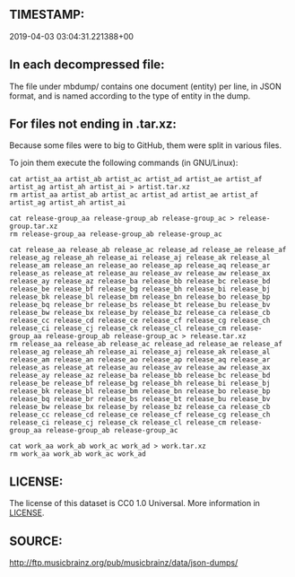 ## TIMESTAMP:

2019-04-03 03:04:31.221388+00

## In each decompressed file:

The file under mbdump/ contains one document (entity) per line, in JSON
format, and is named according to the type of entity in the dump.

## For files not ending in .tar.xz:

Because some files were to big to GitHub, them were split in various files.

To join them execute the following commands (in GNU/Linux):
```
cat artist_aa artist_ab artist_ac artist_ad artist_ae artist_af artist_ag artist_ah artist_ai > artist.tar.xz
rm artist_aa artist_ab artist_ac artist_ad artist_ae artist_af artist_ag artist_ah artist_ai

cat release-group_aa release-group_ab release-group_ac > release-group.tar.xz
rm release-group_aa release-group_ab release-group_ac

cat release_aa release_ab release_ac release_ad release_ae release_af release_ag release_ah release_ai release_aj release_ak release_al release_am release_an release_ao release_ap release_aq release_ar release_as release_at release_au release_av release_aw release_ax release_ay release_az release_ba release_bb release_bc release_bd release_be release_bf release_bg release_bh release_bi release_bj release_bk release_bl release_bm release_bn release_bo release_bp release_bq release_br release_bs release_bt release_bu release_bv release_bw release_bx release_by release_bz release_ca release_cb release_cc release_cd release_ce release_cf release_cg release_ch release_ci release_cj release_ck release_cl release_cm release-group_aa release-group_ab release-group_ac > release.tar.xz
rm release_aa release_ab release_ac release_ad release_ae release_af release_ag release_ah release_ai release_aj release_ak release_al release_am release_an release_ao release_ap release_aq release_ar release_as release_at release_au release_av release_aw release_ax release_ay release_az release_ba release_bb release_bc release_bd release_be release_bf release_bg release_bh release_bi release_bj release_bk release_bl release_bm release_bn release_bo release_bp release_bq release_br release_bs release_bt release_bu release_bv release_bw release_bx release_by release_bz release_ca release_cb release_cc release_cd release_ce release_cf release_cg release_ch release_ci release_cj release_ck release_cl release_cm release-group_aa release-group_ab release-group_ac

cat work_aa work_ab work_ac work_ad > work.tar.xz
rm work_aa work_ab work_ac work_ad
```

## LICENSE:
The license of this dataset is CC0 1.0 Universal. More information in [LICENSE](./LICENSE).

## SOURCE:

http://ftp.musicbrainz.org/pub/musicbrainz/data/json-dumps/

